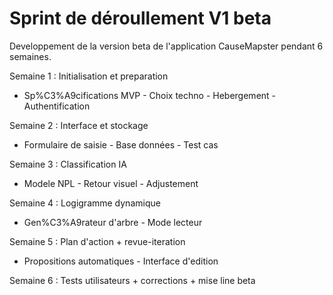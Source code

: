 # Sprint de déroullement V1 beta

Developpement de la version beta de l'application CauseMapster pendant 6 semaines.

Semaine 1 : Initialisation et preparation
- Sp%C3%A9cifications MVP - Choix techno - Hebergement - Authentification

Semaine 2 : Interface et stockage
- Formulaire de saisie - Base données - Test cas

Semaine 3 : Classification IA
- Modele NPL - Retour visuel - Adjustement

Semaine 4 : Logigramme dynamique
- Gen%C3%A9rateur d'arbre - Mode lecteur

Semaine 5 : Plan d'action + revue-iteration
- Propositions automatiques - Interface d'edition

Semaine 6 : Tests utilisateurs + corrections + mise line beta
